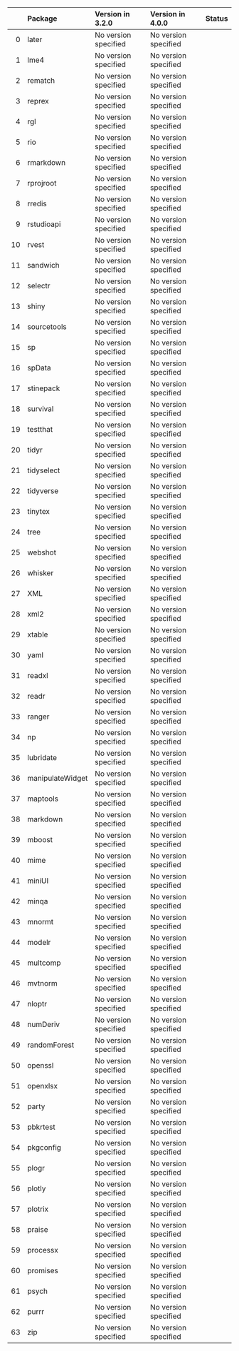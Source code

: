 <!-- markdown-link-check-disable -->

|    | Package          | Version in 3.2.0     | Version in 4.0.0     | Status   |
|---:|:-----------------|:---------------------|:---------------------|:---------|
|  0 | later            | No version specified | No version specified |          |
|  1 | lme4             | No version specified | No version specified |          |
|  2 | rematch          | No version specified | No version specified |          |
|  3 | reprex           | No version specified | No version specified |          |
|  4 | rgl              | No version specified | No version specified |          |
|  5 | rio              | No version specified | No version specified |          |
|  6 | rmarkdown        | No version specified | No version specified |          |
|  7 | rprojroot        | No version specified | No version specified |          |
|  8 | rredis           | No version specified | No version specified |          |
|  9 | rstudioapi       | No version specified | No version specified |          |
| 10 | rvest            | No version specified | No version specified |          |
| 11 | sandwich         | No version specified | No version specified |          |
| 12 | selectr          | No version specified | No version specified |          |
| 13 | shiny            | No version specified | No version specified |          |
| 14 | sourcetools      | No version specified | No version specified |          |
| 15 | sp               | No version specified | No version specified |          |
| 16 | spData           | No version specified | No version specified |          |
| 17 | stinepack        | No version specified | No version specified |          |
| 18 | survival         | No version specified | No version specified |          |
| 19 | testthat         | No version specified | No version specified |          |
| 20 | tidyr            | No version specified | No version specified |          |
| 21 | tidyselect       | No version specified | No version specified |          |
| 22 | tidyverse        | No version specified | No version specified |          |
| 23 | tinytex          | No version specified | No version specified |          |
| 24 | tree             | No version specified | No version specified |          |
| 25 | webshot          | No version specified | No version specified |          |
| 26 | whisker          | No version specified | No version specified |          |
| 27 | XML              | No version specified | No version specified |          |
| 28 | xml2             | No version specified | No version specified |          |
| 29 | xtable           | No version specified | No version specified |          |
| 30 | yaml             | No version specified | No version specified |          |
| 31 | readxl           | No version specified | No version specified |          |
| 32 | readr            | No version specified | No version specified |          |
| 33 | ranger           | No version specified | No version specified |          |
| 34 | np               | No version specified | No version specified |          |
| 35 | lubridate        | No version specified | No version specified |          |
| 36 | manipulateWidget | No version specified | No version specified |          |
| 37 | maptools         | No version specified | No version specified |          |
| 38 | markdown         | No version specified | No version specified |          |
| 39 | mboost           | No version specified | No version specified |          |
| 40 | mime             | No version specified | No version specified |          |
| 41 | miniUI           | No version specified | No version specified |          |
| 42 | minqa            | No version specified | No version specified |          |
| 43 | mnormt           | No version specified | No version specified |          |
| 44 | modelr           | No version specified | No version specified |          |
| 45 | multcomp         | No version specified | No version specified |          |
| 46 | mvtnorm          | No version specified | No version specified |          |
| 47 | nloptr           | No version specified | No version specified |          |
| 48 | numDeriv         | No version specified | No version specified |          |
| 49 | randomForest     | No version specified | No version specified |          |
| 50 | openssl          | No version specified | No version specified |          |
| 51 | openxlsx         | No version specified | No version specified |          |
| 52 | party            | No version specified | No version specified |          |
| 53 | pbkrtest         | No version specified | No version specified |          |
| 54 | pkgconfig        | No version specified | No version specified |          |
| 55 | plogr            | No version specified | No version specified |          |
| 56 | plotly           | No version specified | No version specified |          |
| 57 | plotrix          | No version specified | No version specified |          |
| 58 | praise           | No version specified | No version specified |          |
| 59 | processx         | No version specified | No version specified |          |
| 60 | promises         | No version specified | No version specified |          |
| 61 | psych            | No version specified | No version specified |          |
| 62 | purrr            | No version specified | No version specified |          |
| 63 | zip              | No version specified | No version specified |          |